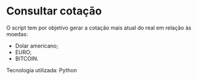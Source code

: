 # Consultar cotação

O script tem por objetivo gerar a cotação mais atual do real em relação às moedas: 

- Dolar americano;
- EURO;
- BITCOIN.

Tecnologia utilizada: Python